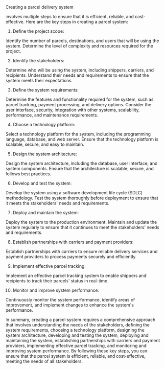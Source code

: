 Creating a parcel delivery system

involves multiple steps to ensure that it is efficient, reliable, and cost-effective. Here are the key steps in creating a parcel system:



1. Define the project scope: 

Identify the number of parcels, destinations, and users that will be using the system. Determine the level of complexity and resources required for the project.

2. Identify the stakeholders:

Determine who will be using the system, including shippers, carriers, and recipients. Understand their needs and requirements to ensure that the system meets their expectations.

3. Define the system requirements:

Determine the features and functionality required for the system, such as parcel tracking, payment processing, and delivery options. Consider the user interface, security, integration with other systems, scalability, performance, and maintenance requirements.

4. Choose a technology platform:

Select a technology platform for the system, including the programming language, database, and web server. Ensure that the technology platform is scalable, secure, and easy to maintain.

5. Design the system architecture:

Design the system architecture, including the database, user interface, and system components. Ensure that the architecture is scalable, secure, and follows best practices.

6. Develop and test the system:

Develop the system using a software development life cycle (SDLC) methodology. Test the system thoroughly before deployment to ensure that it meets the stakeholders' needs and requirements.

7. Deploy and maintain the system:

Deploy the system to the production environment. Maintain and update the system regularly to ensure that it continues to meet the stakeholders' needs and requirements.

8. Establish partnerships with carriers and payment providers:

Establish partnerships with carriers to ensure reliable delivery services and payment providers to process payments securely and efficiently.

9. Implement effective parcel tracking:

Implement an effective parcel tracking system to enable shippers and recipients to track their parcels' status in real-time.

10. Monitor and improve system performance:

Continuously monitor the system performance, identify areas of improvement, and implement changes to enhance the system's performance.



In summary, creating a parcel system requires a comprehensive approach that involves understanding the needs of the stakeholders, defining the system requirements, choosing a technology platform, designing the system architecture, developing and testing the system, deploying and maintaining the system, establishing partnerships with carriers and payment providers, implementing effective parcel tracking, and monitoring and improving system performance. By following these key steps, you can ensure that the parcel system is efficient, reliable, and cost-effective, meeting the needs of all stakeholders.



